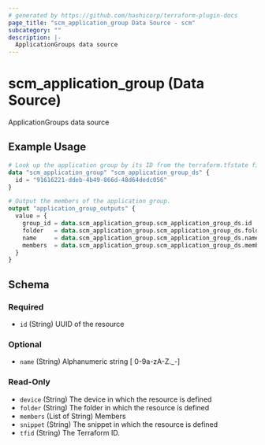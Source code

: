 ```yaml
---
# generated by https://github.com/hashicorp/terraform-plugin-docs
page_title: "scm_application_group Data Source - scm"
subcategory: ""
description: |-
  ApplicationGroups data source
---
```


# scm_application_group (Data Source)

ApplicationGroups data source

## Example Usage

```terraform
# Look up the application group by its ID from the terraform.tfstate file.
data "scm_application_group" "scm_application_group_ds" {
  id = "91616221-ddeb-4b49-866d-48d64dedc056"
}

# Output the members of the application group.
output "application_group_outputs" {
  value = {
    group_id = data.scm_application_group.scm_application_group_ds.id
    folder   = data.scm_application_group.scm_application_group_ds.folder
    name     = data.scm_application_group.scm_application_group_ds.name
    members  = data.scm_application_group.scm_application_group_ds.members
  }
}
```

<!-- schema generated by tfplugindocs -->
## Schema

### Required

- `id` (String) UUID of the resource

### Optional

- `name` (String) Alphanumeric string [ 0-9a-zA-Z._-]

### Read-Only

- `device` (String) The device in which the resource is defined
- `folder` (String) The folder in which the resource is defined
- `members` (List of String) Members
- `snippet` (String) The snippet in which the resource is defined
- `tfid` (String) The Terraform ID.
